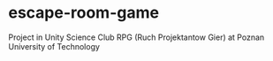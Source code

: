 # escape-room-game
Project in Unity
Science Club RPG (Ruch Projektantow Gier) at Poznan University of Technology
